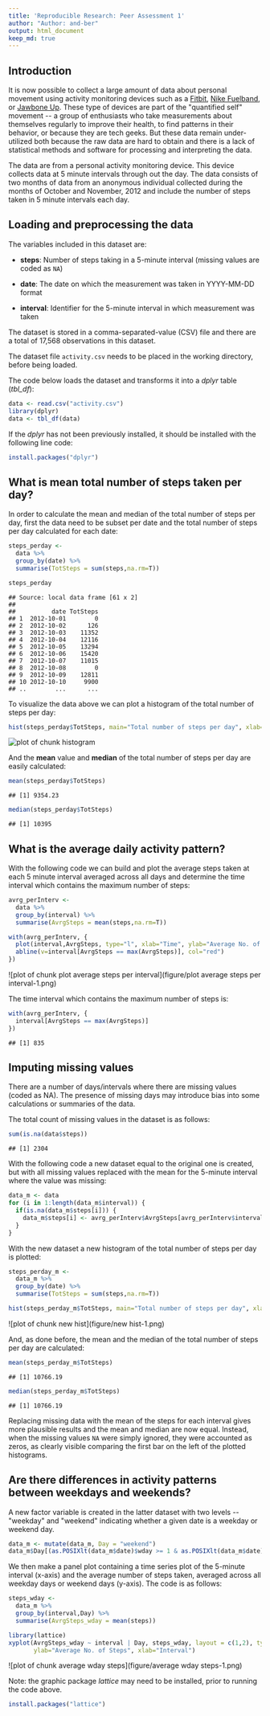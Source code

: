 ```yaml
---
title: 'Reproducible Research: Peer Assessment 1'
author: "Author: and-ber"
output: html_document
keep_md: true
---
```


## Introduction

It is now possible to collect a large amount of data about personal
movement using activity monitoring devices such as a
[Fitbit](http://www.fitbit.com), [Nike
Fuelband](http://www.nike.com/us/en_us/c/nikeplus-fuelband), or
[Jawbone Up](https://jawbone.com/up). These type of devices are part of
the "quantified self" movement -- a group of enthusiasts who take
measurements about themselves regularly to improve their health, to
find patterns in their behavior, or because they are tech geeks. But
these data remain under-utilized both because the raw data are hard to
obtain and there is a lack of statistical methods and software for
processing and interpreting the data.

The data are from a personal activity monitoring
device. This device collects data at 5 minute intervals through out the
day. The data consists of two months of data from an anonymous
individual collected during the months of October and November, 2012
and include the number of steps taken in 5 minute intervals each day.

  
## Loading and preprocessing the data

The variables included in this dataset are:

* **steps**: Number of steps taking in a 5-minute interval (missing
    values are coded as `NA`)

* **date**: The date on which the measurement was taken in YYYY-MM-DD
    format

* **interval**: Identifier for the 5-minute interval in which
    measurement was taken

The dataset is stored in a comma-separated-value (CSV) file and there
are a total of 17,568 observations in this
dataset.

The dataset file `activity.csv` needs to be placed in the working directory, before being loaded.

The code below loads the dataset and transforms it into a *dplyr* table (*tbl_df*):


```r
data <- read.csv("activity.csv")
library(dplyr)
data <- tbl_df(data)
```

If the *dplyr* has not been previously installed, it should be installed with the following line code:


```r
install.packages("dplyr")
```
## What is mean total number of steps taken per day?

In order to calculate the mean and median of the total number of steps per day, first the data need to be subset per date and the total number of steps per day calculated for each date:


```r
steps_perday <- 
  data %>%
  group_by(date) %>%
  summarise(TotSteps = sum(steps,na.rm=T))

steps_perday
```

```
## Source: local data frame [61 x 2]
## 
##          date TotSteps
## 1  2012-10-01        0
## 2  2012-10-02      126
## 3  2012-10-03    11352
## 4  2012-10-04    12116
## 5  2012-10-05    13294
## 6  2012-10-06    15420
## 7  2012-10-07    11015
## 8  2012-10-08        0
## 9  2012-10-09    12811
## 10 2012-10-10     9900
## ..        ...      ...
```

To visualize the data above we can plot a histogram of the total number of steps per day:


```r
hist(steps_perday$TotSteps, main="Total number of steps per day", xlab='Daily number of steps', breaks=20)
```

![plot of chunk histogram](figure/histogram-1.png) 

And the **mean** value and **median** of the total number of steps per day are easily calculated:


```r
mean(steps_perday$TotSteps)
```

```
## [1] 9354.23
```

```r
median(steps_perday$TotSteps)
```

```
## [1] 10395
```

## What is the average daily activity pattern?

With the following code we can build and plot the average steps taken at each 5 minute interval averaged across all days and determine the time interval which contains the maximum number of steps:


```r
avrg_perInterv <- 
  data %>%
  group_by(interval) %>%
  summarise(AvrgSteps = mean(steps,na.rm=T))

with(avrg_perInterv, {
  plot(interval,AvrgSteps, type="l", xlab="Time", ylab="Average No. of Steps")
  abline(v=interval[AvrgSteps == max(AvrgSteps)], col="red")
})
```

![plot of chunk plot average steps per interval](figure/plot average steps per interval-1.png) 

The time interval which contains the maximum number of steps is:


```r
with(avrg_perInterv, {
  interval[AvrgSteps == max(AvrgSteps)]
})
```

```
## [1] 835
```

## Imputing missing values

There are a number of days/intervals where there are missing values (coded as NA). The presence of missing days may introduce bias into some calculations or summaries of the data.

The total count of missing values in the dataset is as follows:


```r
sum(is.na(data$steps))
```

```
## [1] 2304
```
With the following code a new dataset equal to the original one is created, but with all missing values replaced with the mean for the 5-minute interval where the value was missing:


```r
data_m <- data
for (i in 1:length(data_m$interval)) {
  if(is.na(data_m$steps[i])) {
    data_m$steps[i] <- avrg_perInterv$AvrgSteps[avrg_perInterv$interval == data_m$interval[i]]
  }
}
```

With the new dataset a new histogram of the total number of steps per day is plotted:


```r
steps_perday_m <- 
  data_m %>%
  group_by(date) %>%
  summarise(TotSteps = sum(steps,na.rm=T))

hist(steps_perday_m$TotSteps, main="Total number of steps per day", xlab='Daily number of steps', breaks=20)
```

![plot of chunk new hist](figure/new hist-1.png) 

And, as done before, the mean and the median of the total number of steps per day are calculated:


```r
mean(steps_perday_m$TotSteps)
```

```
## [1] 10766.19
```

```r
median(steps_perday_m$TotSteps)
```

```
## [1] 10766.19
```

Replacing missing data with the mean of the steps for each interval gives more plausible results and the mean and median are now equal. Instead, when the missing values `NA` were simply ignored, they were accounted as zeros, as clearly visible comparing the first bar on the left of the plotted histograms.

## Are there differences in activity patterns between weekdays and weekends?

A new factor variable is created in the latter dataset with two levels -- "weekday" and "weekend" indicating whether a given date is a weekday or weekend day.


```r
data_m <- mutate(data_m, Day = "weekend")
data_m$Day[(as.POSIXlt(data_m$date)$wday >= 1 & as.POSIXlt(data_m$date)$wday <= 5)] <- "weekday"
```

We then make a panel plot containing a time series plot of the 5-minute interval (x-axis) and the average number of steps taken, averaged across all weekday days or weekend days (y-axis). The code is as follows:


```r
steps_wday <- 
  data_m %>%
  group_by(interval,Day) %>%
  summarise(AvrgSteps_wday = mean(steps))

library(lattice)
xyplot(AvrgSteps_wday ~ interval | Day, steps_wday, layout = c(1,2), type='l', 
       ylab="Average No. of Steps", xlab="Interval")
```

![plot of chunk average wday steps](figure/average wday steps-1.png) 

Note: the graphic package *lattice* may need to be installed, prior to running the code above.


```r
install.packages("lattice")
```
